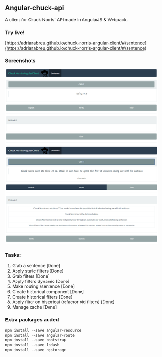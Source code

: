 ## Angular-chuck-api

A client for Chuck Norris' API made in AngularJS & Webpack.

### Try live!

[https://adrianabreu.github.io/chuck-norris-angular-client/#/sentence](https://adrianabreu.github.io/chuck-norris-angular-client/#/sentence)

### Screenshots

![Index](assets/1.PNG)
![Querying](assets/2.PNG)

### Tasks:

1. Grab a sentence [Done]
2. Apply static filters [Done] 
3. Grab filters [Done]
4. Apply filters dynamic [Done]
5. Make routing /sentence [Done]
6. Create historical component [Done]
7. Create historical filters [Done]
8. Apply filter on historical (refactor old filters) [Done]
9. Manage cache [Done]


### Extra packages added

```
npm install --save angular-resource
npm install --save angular-route
npm install --save bootstrap 
npm install --save lodash
npm install --save ngstorage
```